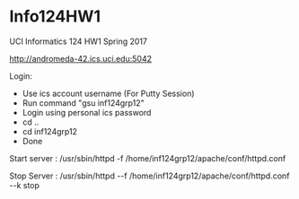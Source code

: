 # Info124HW1
UCI Informatics 124 HW1 Spring 2017

http://andromeda-42.ics.uci.edu:5042

Login:

- Use ics account username (For Putty Session)
- Run command "gsu inf124grp12"
- Login using personal ics password
- cd ..
- cd inf124grp12
- Done

Start server : /usr/sbin/httpd -f /home/inf124grp12/apache/conf/httpd.conf

Stop Server : /usr/sbin/httpd --f /home/inf124grp12/apache/conf/httpd.conf --k stop
